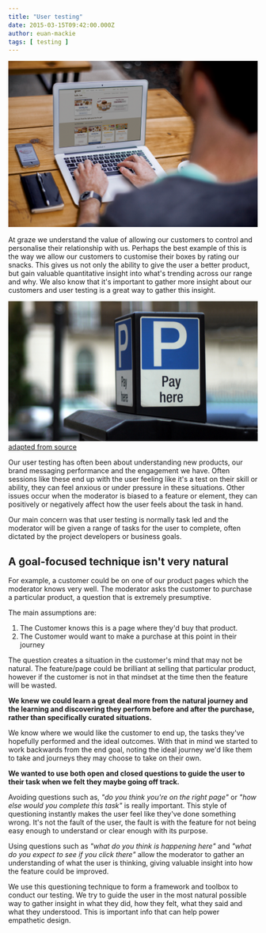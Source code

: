 ```yaml
---
title: "User testing"
date: 2015-03-15T09:42:00.000Z
author: euan-mackie
tags: [ testing ]
---
```


![User Testing](/content/images/2015/03/Blog-Image-2.png)

At graze we understand the value of allowing our customers to control and personalise their relationship with us. Perhaps the best example of this is the way we allow our customers to customise their boxes by rating our snacks. This gives us not only the ability to give the user a better product, but gain valuable quantitative insight into what's trending across our range and why. We also know that it's important to gather more insight about our customers and user testing is a great way to gather this insight.

![](/content/images/2015/03/blog-image-3.png) [adapted from source](http://www.flickr.com/photos/r4vi/) 

Our user testing has often been about understanding new products, our brand messaging performance and the engagement we have. Often sessions like these end up with the user feeling like it's a test on their skill or ability, they can feel anxious or under pressure in these situations. Other issues occur when the moderator is biased to a feature or element, they can positively or negatively affect how the user feels about the task in hand.

Our main concern was that user testing is normally task led and the moderator will be given a range of tasks for the user to complete, often dictated by the project developers or business goals.

## A goal-focused technique isn't very natural

For example, a customer could be on one of our product pages which the moderator knows very well. The moderator asks the customer to purchase a particular product, a question that is extremely presumptive.

The main assumptions are:
1. The Customer knows this is a page where they'd buy that product.
2. The Customer would want to make a purchase at this point in their journey

The question creates a situation in the customer's mind that may not be natural. The feature/page could be brilliant at selling that particular product, however if the customer is not in that mindset at the time then the feature will be wasted.

**We knew we could learn a great deal more from the natural journey and the learning and discovering they perform before and after the purchase, rather than specifically curated situations.**

We know where we would like the customer to end up, the tasks they've hopefully performed and the ideal outcomes. With that in mind we started to work backwards from the end goal, noting the ideal journey we'd like them to take and journeys they may choose to take on their own.

**We wanted to use both open and closed questions to guide the user to their task when we felt they maybe going off track.** 

Avoiding questions such as, _"do you think you're on the right page"_ or _"how else would you complete this task"_ is really important. This style of questioning instantly makes the user feel like they've done something wrong. It's not the fault of the user, the fault is with the feature for not being easy enough to understand or clear enough with its purpose.

Using questions such as  _"what do you think is happening here"_ and _"what do you expect to see if you click there"_ allow the moderator to gather an understanding of what the user is thinking, giving valuable insight into how the feature could be improved.

We use this questioning technique to form a framework and toolbox to conduct our testing. We try to guide the user in the most natural possible way to gather insight in what they did, how they felt, what they said and what they understood. This is important info that can help power empathetic design.
